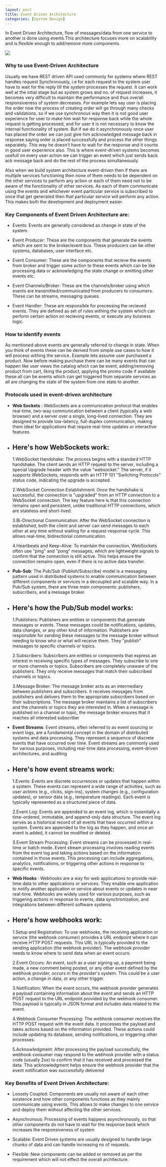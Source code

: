 ```yaml
---
layout: post
title: Event Driven Architecture
categories: [System Design]
---
```


In Event Driven Architecture, flow of messages/data from one service to another is done using events.This architecture focuses more on scalability and is flexible enough to add/remove more components.

![](/images/event-driven.png)

### Why to use Event-Driven Architecture
Usually we have REST driven API used commonly for systems where REST handles request Synchronously, i.e for each request to the system user have to wait for the reply till the system processes the request. It can work well at the intial stage but as system grows and no. of request increases, it becomes very difficult to maintain the performance and thus overall responsiveness of system decreases. For example lets say user is placing the order now the process of creating order will go through many checks and validations, so if we use synchronous way then it is not good user experience for user to make him wait for response back while the whole request is getting processed, and for user it is not necessary to know the internal functionality of system. But if we do it asynchronously once user has placed the order we can just give him acknowledged message back in response saying order is placed successfully and process the other things separately. This way he doesn't have to wait for the response and it counts in good user experience also. This is where event-driven systems becomes usefull on every user action we can trigger an event which just sends back ack message back and do the rest of the process simultaneously.

Also when we build system architecture event-driven then if there are multiple services functioning then none of them needs to be dependent on the other services to perform any action or each of them need not to be aware of the functionality of other services. As each of them communicate using the events and whichever event particular service is subscribed to once that get generated then that particular service will perform any action. This makes both the development and deployment easier.


### Key Components of Event Driven Architecture are:

- Events: Events are generally considered as change in state of the system.

- Event Producer: These are the components that generate the events which are sent to the broker/event bus. These producers can be other systems, databases, user interface etc.

- Event Consumer: These are the components that recieve the events from broker and trigger some action to these events which can be like processing data or acknowledging the state change or emitting other events etc. 

- Event Channels/Broker: These are the channels/broker using which events are transmitted/communicated from producers to consumers. These can be streams, messaging queues.

- Event Handler: These are responsible for processing the recieved events. They are defined as set of rules withing the system which can perform certain action on recieving events, or execute any buisness logic.

### How to identify events
As mentioned above events are generally referred to change in state. When you think of events these can be derived from simple use cases to how it will process withing the service. Example lets assume user purchased a product. Now before making purchase there can be many events that can happen like user views the catalog which can be event, adding/removing product from cart, liking the product, applying the promo code if available these all can be events which can get triggered from separate services as all are changing the state of the system from one state to another.    


### Protocols used in event-driven architecture
- **Web Sockets** : WebSockets are a communication protocol that enables real-time, two-way communication between a client (typically a web browser) and a server over a single, long-lived connection. They are designed to provide low-latency, full-duplex communication, making them ideal for applications that require real-time updates or interactive features

- **Here's how WebSockets work:**
 	-
  
	1.WebSocket Handshake: The process begins with a standard HTTP handshake. The client sends an HTTP request to the server, including a special Upgrade header with the value "websocket." The server, if it supports WebSockets, responds with an HTTP 101 "Switching Protocols" status code, indicating the upgrade is accepted.

  	2.WebSocket Connection Establishment: Once the handshake is successful, the connection is "upgraded" from an HTTP connection to a WebSocket connection. The key feature here is that this connection remains open and persistent, unlike traditional HTTP connections, which are stateless and short-lived.

  	3.Bi-Directional Communication: After the WebSocket connection is established, both the client and server can send messages to each other at any time without waiting for a request-response cycle. This allows real-time, bidirectional communication.

  	4.Heartbeats and Keep-Alive: To maintain the connection, WebSockets often use "ping" and "pong" messages, which are lightweight signals to confirm that the connection is still active. This helps ensure the connection remains open, even if there is no active data transfer.

- **Pub-Sub**:  The Pub/Sub (Publish/Subscribe) model is a messaging pattern used in distributed systems to enable communication between different components or services in a decoupled and scalable way. In a Pub/Sub system, there are three main components: publishers, subscribers, and a message broker.

- **Here's how the Pub/Sub model works:**
  	-
  
	1.Publishers: Publishers are entities or components that generate messages or events. These messages could be notifications, updates, data changes, or any other kind of information. Publishers are responsible for sending these messages to the message broker without needing to know who or what will receive them. They "publish" messages to specific channels or topics.

  	2.Subscribers: Subscribers are entities or components that express an interest in receiving specific types of messages. They subscribe to one or more channels or topics. Subscribers are completely unaware of the publishers. They only receive messages that match their subscribed channels or topics.

  	3.Message Broker: The message broker acts as an intermediary between publishers and subscribers. It receives messages from publishers and delivers them to the appropriate subscribers based on their subscriptions. The message broker maintains a list of subscribers and the channels or topics they are interested in. When a message is published on a channel or topic, the message broker ensures that it reaches all interested subscriber

- **Event Streams**: Event streams, often referred to as event sourcing or event logs, are a fundamental concept in the domain of distributed systems and data processing. They represent a sequence of discrete events that have occurred over time. Event streams are commonly used for various purposes, including real-time data processing, event-driven architectures, and auditing

- **Here's how event streams work:**
  	-
  
	1.Events: Events are discrete occurrences or updates that happen within a system. These events can represent a wide range of activities, such as user actions (e.g., clicks, sign-ins), system changes (e.g., configuration updates), or sensor data (e.g., temperature readings). Each event is typically represented as a structured piece of data.

  	2.Event Log: Events are appended to an event log, which is essentially a time-ordered, immutable, and append-only data structure. The event log serves as a historical record of all events that have occurred within a system. Events are appended to the log as they happen, and once an event is added, it cannot be modified or deleted.

  	3.Event Stream Processing: Event streams can be processed in real-time or batch mode. Event stream processing involves reading events from the event log and taking actions based on the information contained in those events. This processing can include aggregations, analytics, notifications, or triggering other actions in response to specific events.

- **Web Hooks** : Webhooks are a way for web applications to provide real-time data to other applications or services. They enable one application to notify another application or service about events or updates in near real-time. Webhooks are widely used for various purposes, such as triggering actions in response to events, data synchronization, and integrations between different software systems

- **Here's how webhooks work:**
  	-    

  	1.Setup and Registration: To use webhooks, the receiving application or service (the webhook consumer) provides a URL endpoint where it can receive HTTP POST requests. This URL is typically provided to the sending application (the webhook provider). The webhook provider needs to know where to send data when an event occurs.
	
 	2.Event Occurs: An event, such as a user signing up, a payment being made, a new comment being posted, or any other event defined by the webhook provider, occurs in the provider's system. This could be a user action, a change in data, or any other trigger.

  	3.Notification: When the event occurs, the webhook provider generates a payload containing information about the event and sends an HTTP POST request to the URL endpoint provided by the webhook consumer. This payload is typically in JSON format and includes data related to the event.

  	4.Webhook Consumer Processing: The webhook consumer receives the HTTP POST request with the event data. It processes the payload and takes actions based on the information provided. These actions could include updating its database, sending notifications, or triggering other processes.

  	5.Acknowledgment: After processing the payload successfully, the webhook consumer may respond to the webhook provider with a status code (usually 2xx) to confirm that it has received and processed the data. This acknowledgment helps ensure the webhook provider that the event notification was successfully delivered

### Key Benefits of Event Driven Architecture:
- Loosely Coupled: Components are usually not aware of each other existence and how other components functions as they mainly communicate using events. This allows to make changes to one service and deploy them without affecting the other services.  

- Asynchronous: Processing of events happens asynchronously, so that other components do not have to wait for the response back which increases the responsiveness of system 

- Scalable: Event Driven systems are usually designed to handle large chunks of data and can handle increasing no of requests.

- Flexible: New components can be added or removed as per the requirement which will not effect the overall architecture.
